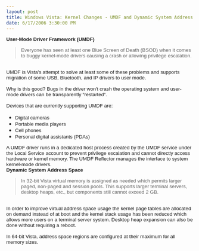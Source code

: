 ```yaml
---
layout: post
title: Windows Vista: Kernel Changes - UMDF and Dynamic System Address Space
date: 6/17/2006 3:30:00 PM
---
```


<p class="MsoNormal" style="MARGIN: 0in 0in 0pt; mso-layout-grid-align: none"><b style="mso-bidi-font-weight: normal"><span style="FONT-SIZE: 10pt; FONT-FAMILY: Arial">User-Mode Driver Framework (UMDF)<?xml:namespace prefix="o" ns="urn:schemas-microsoft-com:office:office"?><o:p></o:p></span></b></p>
<p class="MsoNormal" style="MARGIN: 0in 0in 0pt; mso-layout-grid-align: none"><span style="FONT-SIZE: 10pt; FONT-FAMILY: Arial"><o:p></o:p></span></p>


> <p class="MsoNormal" style="MARGIN: 0in 0in 0pt; mso-layout-grid-align: none"><span style="FONT-SIZE: 10pt; FONT-FAMILY: Arial">Everyone has seen at least one Blue Screen of Death (BSOD) when it comes to buggy kernel-mode drivers causing a crash or allowing privilege escalation.<o:p></o:p></span></p>
<p class="MsoNormal" style="MARGIN: 0in 0in 0pt; mso-layout-grid-align: none"><span style="FONT-SIZE: 10pt; FONT-FAMILY: Arial"><o:p> </o:p></span></p>
<p class="MsoNormal" style="MARGIN: 0in 0in 0pt; mso-layout-grid-align: none"><span style="FONT-SIZE: 10pt; FONT-FAMILY: Arial">UMDF is <?xml:namespace prefix="st1" ns="urn:schemas-microsoft-com:office:smarttags"?><st1:place w:st="on">Vista</st1:place>'s attempt to solve at least some of these problems and supports migration of some USB, Bluetooth, and IP drivers to user mode.<o:p></o:p></span></p>
<p class="MsoNormal" style="MARGIN: 0in 0in 0pt; mso-layout-grid-align: none"><span style="FONT-SIZE: 10pt; FONT-FAMILY: Arial"><o:p> </o:p></span></p>
<p class="MsoNormal" style="MARGIN: 0in 0in 0pt; mso-layout-grid-align: none"><span style="FONT-SIZE: 10pt; FONT-FAMILY: Arial">Why is this good? Bugs in the driver won't crash the operating system and user-mode drivers can be transparently “restarted“.<o:p></o:p></span></p>
<p class="MsoNormal" style="MARGIN: 0in 0in 0pt; mso-layout-grid-align: none"><span style="FONT-SIZE: 10pt; FONT-FAMILY: Arial"><o:p> </o:p></span></p>
<p class="MsoNormal" style="MARGIN: 0in 0in 0pt; mso-layout-grid-align: none"><span style="FONT-SIZE: 10pt; FONT-FAMILY: Arial">Devices that are currently supporting UMDF are:<o:p></o:p></span></p>
<p class="MsoNormal" style="MARGIN: 0in 0in 0pt; mso-layout-grid-align: none"><span style="FONT-SIZE: 10pt; FONT-FAMILY: Arial"><o:p> </o:p></span></p>
<ul style="MARGIN-TOP: 0in" type="disc">
<li class="MsoNormal" style="MARGIN: 0in 0in 0pt; mso-layout-grid-align: none; mso-list: l0 level1 lfo1; tab-stops: list .5in"><span style="FONT-SIZE: 10pt; FONT-FAMILY: Arial">Digital cameras<o:p></o:p></span> 
<li class="MsoNormal" style="MARGIN: 0in 0in 0pt; mso-layout-grid-align: none; mso-list: l0 level1 lfo1; tab-stops: list .5in"><span style="FONT-SIZE: 10pt; FONT-FAMILY: Arial">Portable media players<o:p></o:p></span> 
<li class="MsoNormal" style="MARGIN: 0in 0in 0pt; mso-layout-grid-align: none; mso-list: l0 level1 lfo1; tab-stops: list .5in"><span style="FONT-SIZE: 10pt; FONT-FAMILY: Arial">Cell phones<o:p></o:p></span> 
<li class="MsoNormal" style="MARGIN: 0in 0in 0pt; mso-layout-grid-align: none; mso-list: l0 level1 lfo1; tab-stops: list .5in"><span style="FONT-SIZE: 10pt; FONT-FAMILY: Arial">Personal digital assistants (PDAs)<o:p></o:p></span></li></li></li></li></ul>
<p class="MsoNormal" style="MARGIN: 0in 0in 0pt; mso-layout-grid-align: none"><span style="FONT-SIZE: 10pt; FONT-FAMILY: Arial"><o:p></o:p></span></p>
<p class="MsoNormal" style="MARGIN: 0in 0in 0pt; mso-layout-grid-align: none"><span style="FONT-SIZE: 10pt; FONT-FAMILY: Arial">A UMDF driver runs in a dedicated host process created by the UMDF service under the Local Service account to prevent privilege escalation and cannot directly access hardware or kernel memory. The UMDF Reflector manages the interface to system kernel-mode drivers.<o:p></o:p></span></p>


<p class="MsoNormal" style="MARGIN: 0in 0in 0pt; mso-layout-grid-align: none"><span style="FONT-SIZE: 10pt; FONT-FAMILY: Arial"><o:p></o:p></span></p>
<p class="MsoNormal" style="MARGIN: 0in 0in 0pt; mso-layout-grid-align: none"><b style="mso-bidi-font-weight: normal"><span style="FONT-SIZE: 10pt; FONT-FAMILY: Arial">Dynamic System Address Space</span></b></p>
<p class="MsoNormal" style="MARGIN: 0in 0in 0pt; mso-layout-grid-align: none"><span style="FONT-SIZE: 10pt; FONT-FAMILY: Arial"><o:p></o:p></span></p>


> <p class="MsoNormal" style="MARGIN: 0in 0in 0pt; mso-layout-grid-align: none"><span style="FONT-SIZE: 10pt; FONT-FAMILY: Arial">In 32-bit <st1:place w:st="on">Vista</st1:place> virtual memory is assigned as needed which permits larger paged, non-paged and session pools. This supports larger terminal servers, desktop heaps, etc., but components still cannot exceed 2 GB.<o:p></o:p></span></p>
<p class="MsoNormal" style="MARGIN: 0in 0in 0pt; mso-layout-grid-align: none"><span style="FONT-SIZE: 10pt; FONT-FAMILY: Arial"><o:p> </o:p></span></p>
<p class="MsoNormal" style="MARGIN: 0in 0in 0pt; mso-layout-grid-align: none"><span style="FONT-SIZE: 10pt; FONT-FAMILY: Arial">In order to improve virtual address space usage the kernel page tables are allocated on demand instead of at boot and the kernel stack usage has been reduced which allows more users on a terminal server system. Desktop heap expansion can also be done without requiring a reboot.<o:p></o:p></span></p>
<p class="MsoNormal" style="MARGIN: 0in 0in 0pt; mso-layout-grid-align: none"><span style="FONT-SIZE: 10pt; FONT-FAMILY: Arial"><o:p> </o:p></span></p>
<p class="MsoNormal" style="MARGIN: 0in 0in 0pt; mso-layout-grid-align: none"><span style="FONT-SIZE: 10pt; FONT-FAMILY: Arial">In 64-bit <st1:place w:st="on">Vista</st1:place>, address space regions are configured at their maximum for all memory sizes.<o:p></o:p></span></p>
